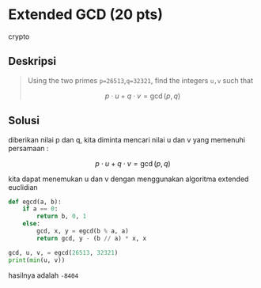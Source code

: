 # Extended GCD (20 pts)
crypto

## Deskripsi
> Using the two primes ```p=26513```,```q=32321```, find the integers ```u,v``` such that
>
> $$p \cdot u + q \cdot v = \gcd(p, q)$$


## Solusi
diberikan nilai p dan q, kita diminta mencari nilai u dan v yang memenuhi persamaan :

$$p \cdot u + q \cdot v = \gcd(p, q)$$

kita dapat menemukan u dan v dengan menggunakan algoritma extended euclidian

``` python
def egcd(a, b):
    if a == 0:
        return b, 0, 1
    else:
        gcd, x, y = egcd(b % a, a)
        return gcd, y - (b // a) * x, x

gcd, u, v, = egcd(26513, 32321)
print(min(u, v))
```

hasilnya adalah ```-8404```
